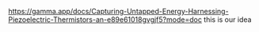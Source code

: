 https://gamma.app/docs/Capturing-Untapped-Energy-Harnessing-Piezoelectric-Thermistors-an-e89e61018gvgjf5?mode=doc this is our idea
